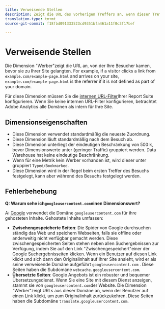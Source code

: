 ```yaml
---
title: Verweisende Stellen
description: Zeigt die URL des vorherigen Treffers an, wenn dieser Treffer außerhalb Ihrer Site erfolgte.
translation-type: tm+mt
source-git-commit: f18fbd091333523cd9351bfa461a11f0c3f17bef

---
```



# Verweisende Stellen

Die Dimension &quot;Werber&quot;zeigt die URL an, von der Ihre Besucher kamen, bevor sie zu Ihrer Site gelangten. For example, if a visitor clicks a link from `example.com/example-page.html` and arrives on your site, `example.com/example-page.html` is the referrer if it is not defined as part of your domain.

Für diese Dimension müssen Sie die [internen URL-Filter](/help/admin/admin/internal-url-filter-admin.md)Ihrer Report Suite konfigurieren. Wenn Sie keine internen URL-Filter konfigurieren, betrachtet Adobe Analytics alle Domänen als intern für Ihre Site.

## Dimensionseigenschaften

* Diese Dimension verwendet standardmäßig die neueste Zuordnung.
* Diese Dimension läuft standardmäßig nach dem Besuch ab.
* Diese Dimension unterliegt der eindeutigen Beschränkung von 500 k, bevor Dimensionswerte unter (geringer Traffic) gruppiert werden. Data Warehouse hat keine eindeutige Beschränkung.
* Wenn für eine Metrik kein Werber vorhanden ist, wird dieser unter gruppiert `Typed/Bookmarked`.
* Diese Dimension wird in der Regel beim ersten Treffer des Besuchs festgelegt, kann aber während des Besuchs festgelegt werden.

## Fehlerbehebung

**Q: Warum sehe ich`googleusercontent.com`einen Dimensionswert?**

A: [Google](https://about.google/) verwendet die Domäne `googleusercontent.com` für ihre gehosteten Inhalte. Gehostete Inhalte umfassen:

* **Zwischengespeicherte Seiten**: Die Spider von Google durchsuchen ständig das Web und speichern Webseiten, falls sie offline oder anderweitig nicht verfügbar gemacht werden. Diese zwischengespeicherten Seiten stehen neben allen Suchergebnissen zur Verfügung, indem Sie auf den Link &quot;Zwischengespeichert&quot;einer der Google Suchergebnisseiten klicken. Wenn ein Benutzer auf diesen Link klickt und sich dann den Originalinhalt auf Ihrer Site ansieht, wird er als seine verweisende Domäne aufgeführt `googleusercontent.com` . Diese Seiten haben die Subdomäne `webcache.googleusercontent.com`.
* **Übersetzte Seiten**: Google Angebots ist ein robuster und bequemer Übersetzungsdienst. Wenn Sie eine Site mit diesem Dienst anzeigen, stammt sie von `googleusercontent.com`der Website. Die Dimension &quot;Werber&quot;zeigt URLs aus dieser Domäne an, wenn der Benutzer auf einen Link klickt, um zum Originalinhalt zurückzukehren. Diese Seiten haben die Subdomäne `translate.googleusercontent.com`.
